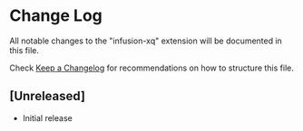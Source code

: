 # Change Log

All notable changes to the "infusion-xq" extension will be documented in this file.

Check [Keep a Changelog](http://keepachangelog.com/) for recommendations on how to structure this file.

## [Unreleased]

- Initial release